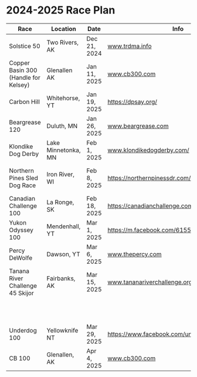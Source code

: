 # 2024-2025 Race Plan

| Race                                 | Location            | Date         | Info                                          |            |                                       |                    |              |                                            |
|--------------------------------------|---------------------|--------------|-----------------------------------------------|------------|---------------------------------------|--------------------|--------------|--------------------------------------------|
| Solstice 50                          | Two Rivers, AK      | Dec 21, 2024 | www.trdma.info                                | Alternate: | Knik 100                              | Knik, AK           | Dec 21, 2024 | https://www.kniktrailblazers.org/knik-100-race.html                         |
| Copper Basin 300 (Handle for Kelsey) | Glenallen AK        | Jan 11, 2025 | www.cb300.com                                 |            |                                       |                    |              |                                            |
| Carbon Hill                          | Whitehorse, YT      | Jan 19, 2025 | https://dpsay.org/                            |            |                                       |                    |              |                                            |
| Beargrease 120                       | Duluth, MN          | Jan 26, 2025 | www.beargrease.com                            |            |                                       |                    |              |                                            |
| Klondike Dog Derby                   | Lake Minnetonka, MN | Feb 1, 2025  | www.klondikedogderby.com/                     | Alternate: | Caledonia Classic 100                 | Fort St. James, BC |              |                                            |
| Northern Pines Sled Dog Race         | Iron River, WI      | Feb 8, 2025  | https://northernpinessdr.com/                 | Alternate: | Race to the Sky 100 (Very optimistic) | Seeley Lake, MT    |              |                                            |
| Canadian Challenge 100               | La Ronge, SK        | Feb 18, 2025 | https://canadianchallenge.com/                |            |                                       |                    |              |                                            |
| Yukon Odyssey 100                    | Mendenhall, YT      | Mar 1, 2025  | https://m.facebook.com/61559555234258/        |            |                                       |                    |              |                                            |
| Percy DeWolfe                        | Dawson, YT          | Mar 6, 2025  | www.thepercy.com                              |            |                                       |                    |              |                                            |
| Tanana River Challenge 45 Skijor     | Fairbanks, AK       | Mar 15, 2025 | www.tananariverchallenge.org                  |            |                                       |                    |              |                                            |
|                                      |                     |              |                                               | Alternate: | T-DOG                                 | Fairbanks, AK      | Mar 23, 2025 | https://trailbreakerkennel.com/home/t-dog/ |
| Underdog 100                         | Yellowknife NT      | Mar 29, 2025 | https://www.facebook.com/underdogsleddograce/ | Alternate: | Valley Funale                         | Two Rivers, AK     | Mar 29, 2025 | www.trdma.info                             |
| CB 100                        | Glenallen, AK          | Apr 4, 2025  | www.cb300.com                              |            |                                       |                    |              |                                            |

